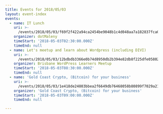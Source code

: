 ```yaml
---
title: Events for 2018/05/03
layout: event-index
events:
  - name: IT Lunch
    uri: >-
      /events/2018/05/03/f69f2f422a94ca2454be9048b1c4d048aa7a182837fca0e3d64fa958d18c57d9
    organizer: dotMaleny
    timeStart: '2018-05-03T02:30:00.000Z'
    timeEnd: null
  - name: Let's meetup and learn about Wordpress (including DIVI)
    uri: >-
      /events/2018/05/03/12bdbdb3366e0b74d8950db2b394e82db8f225dfe058024fdad634894f2a8fac
    organizer: Brisbane WordPress Learners Meetup
    timeStart: '2018-05-03T08:30:00.000Z'
    timeEnd: null
  - name: 'Gold Coast Crypto, (Bitcoin) for your business'
    uri: >-
      /events/2018/05/03/1e418de24803bbea2f6649db76468058b80899f7029a211cee2c99bc3b811377
    organizer: 'Gold Coast Crypto, (Bitcoin) for your business'
    timeStart: '2018-05-03T09:00:00.000Z'
    timeEnd: null

---
```

